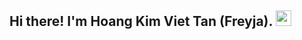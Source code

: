 ##  Hi there! I'm Hoang Kim Viet Tan (Freyja). <img src="https://github.com/Frey1a/Frey1a/blob/main/Gif/Nyancat.gif" width="25">
